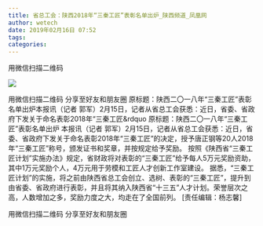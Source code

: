 ```yaml
---
title: 省总工会：陕西2018年“三秦工匠”表彰名单出炉_陕西频道_凤凰网
author: wetech
date: 2019年02月16日 07:52
tags: 
categories: 
---
```

用微信扫描二维码
<!-- more -->
                
<img align="center" border="0" src="http://p2.ifengimg.com/a/2016/0810/204c433878d5cf9size1_w16_h16.png" />
                
            
用微信扫描二维码
分享至好友和朋友圈
原标题：陕西二〇一八年“三秦工匠”表彰名单出炉本报讯（记者 郭军）2月15日，记者从省总工会获悉：近日，省委、省政府下发关于命名表彰2018年“三秦工匠&rdquo
原标题：陕西二〇一八年“三秦工匠”表彰名单出炉
本报讯（记者 郭军）2月15日，记者从省总工会获悉：近日，省委、省政府下发关于命名表彰2018年“三秦工匠”的决定，授予唐正钢等20人2018年“三秦工匠”称号，颁发证书和奖章，并按规定给予奖励。
按照《陕西省“三秦工匠计划”实施办法》规定，省财政将对表彰的“三秦工匠”给予每人5万元奖励资助，其中1万元奖励个人，4万元用于劳模和工匠人才创新工作室建设。
据悉，“三秦工匠计划”的实施，将之前由陕西省总工会创立、选树、表彰的“三秦工匠”，提升到由省委、省政府进行表彰，并且将其纳入陕西省“十三五”人才计划。荣誉层次之高，人数增加之多，奖励力度之大，均走在了全国前列。
[责任编辑：杨志馨]
            
用微信扫描二维码
分享至好友和朋友圈

